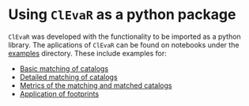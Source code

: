 # Using `ClEvaR` as a python package

`ClEvaR` was developed with the functionality to be imported as a python library.
The aplications of `ClEvaR` can be found on notebooks under the [examples](https://github.com/LSSTDESC/clevar/tree/main/examples) directory.
These include examples for:

- [Basic matching of catalogs]()
- [Detailed matching of catalogs]()
- [Metrics of the matching and matched catalogs]()
- [Application of footprints]()
